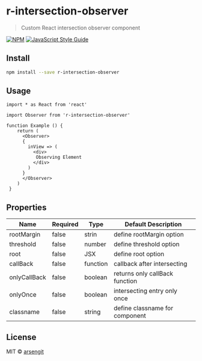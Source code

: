 # r-intersection-observer

> Custom React intersection observer component

[![NPM](https://img.shields.io/npm/v/r-intersection-observer.svg)](https://www.npmjs.com/package/r-intersection-observer) [![JavaScript Style Guide](https://img.shields.io/badge/code_style-standard-brightgreen.svg)](https://standardjs.com)

## Install

```bash
npm install --save r-intersection-observer
```

## Usage

```tsx
import * as React from 'react'

import Observer from 'r-intersection-observer'

function Example () {
    return (
      <Observer>
      {
        inView => (
          <div>
           Observing Element
          </div>
        )
      }
      </Observer>
    )
 }

```
## Properties
|Name| Required | Type | Default Description |
|----| -------- | ---- | ------------------- |
|rootMargin| false | strin | define rootMargin option|
|threshold| false | number | define threshold option|
|root|  false   | JSX  | define root option |
|callBack| false | function | callback after intersecting|
|onlyCallBack| false | boolean | returns only callBack function|
|onlyOnce| false | boolean | intersecting entry only once|
|classname| false | string | define classname for component|




## License

MIT © [arsengit](https://github.com/arsengit)
